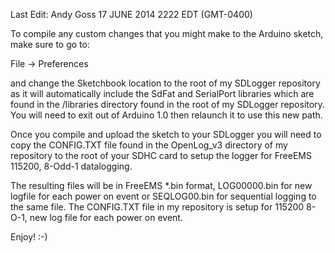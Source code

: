 Last Edit: Andy Goss 17 JUNE 2014 2222 EDT (GMT-0400)

To compile any custom changes that you might make to the Arduino sketch, make sure to go to:

File -> Preferences

and change the Sketchbook location to the root of my SDLogger repository as it will automatically include the SdFat and SerialPort libraries which are found in the /libraries directory found in the root of my SDLogger repository.  You will need to exit out of Arduino 1.0 then relaunch it to use this new path.

Once you compile and upload the sketch to your SDLogger you will need to copy the CONFIG.TXT file found in the OpenLog_v3 directory of my repository to the root of your SDHC card to setup the logger for FreeEMS 115200, 8-Odd-1 datalogging.

The resulting files will be in FreeEMS *.bin format, LOG00000.bin for new logfile for each power on event or SEQLOG00.bin for sequential logging to the same file.  The CONFIG.TXT file in my repository is setup for 115200 8-O-1, new log file for each power on event.

Enjoy! :-)
